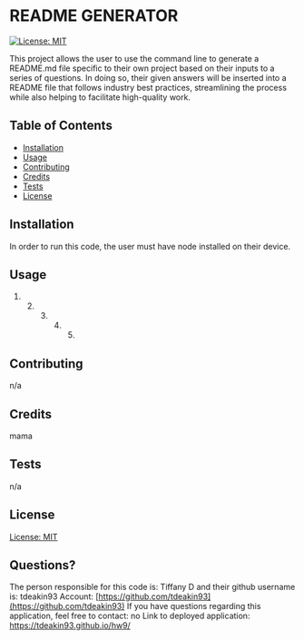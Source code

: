 
# README GENERATOR
[![License: MIT](https://img.shields.io/badge/License-MIT-yellow.svg)](https://opensource.org/licenses/MIT)

This project allows the user to use the command line to generate a README.md file specific to their own project based on their inputs to a series of questions. In doing so, their given answers will be inserted into a README file that follows industry best practices, streamlining the process while also helping to facilitate high-quality work.


## Table of Contents
- [Installation](#installation)
- [Usage](#usage)
- [Contributing](#contributing)
- [Credits](#credits)
- [Tests](#tests)
- [License](#license)

## Installation
In order to run this code, the user must have node installed on their device.

## Usage
1. 2. 3. 4. 5. 

## Contributing
n/a

## Credits
mama

## Tests
n/a

## License
[License: MIT](https://opensource.org/licenses/MIT)

## Questions?
The person responsible for this code is: Tiffany D and their github username is: tdeakin93
Account: [https://github.com/tdeakin93](https://github.com/tdeakin93)
If you have questions regarding this application, feel free to contact: no
Link to deployed application: https://tdeakin93.github.io/hw9/
